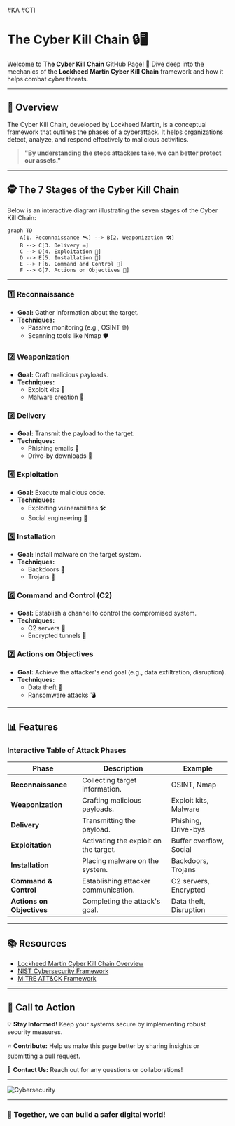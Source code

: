 #KA #CTI 
# The Cyber Kill Chain 🔒🖥️

Welcome to **The Cyber Kill Chain** GitHub Page! 🚀 Dive deep into the mechanics of the **Lockheed Martin Cyber Kill Chain** framework and how it helps combat cyber threats.

---

## 🌟 Overview

The Cyber Kill Chain, developed by Lockheed Martin, is a conceptual framework that outlines the phases of a cyberattack. It helps organizations detect, analyze, and respond effectively to malicious activities.

> **"By understanding the steps attackers take, we can better protect our assets."**

---

## 🕵️ The 7 Stages of the Cyber Kill Chain

Below is an interactive diagram illustrating the seven stages of the Cyber Kill Chain:

```mermaid
graph TD
    A[1. Reconnaissance 🛰️] --> B[2. Weaponization 🛠️]
    B --> C[3. Delivery ✉️]
    C --> D[4. Exploitation 🧨]
    D --> E[5. Installation 💾]
    E --> F[6. Command and Control 📡]
    F --> G[7. Actions on Objectives 🎯]
```

---

### 1️⃣ **Reconnaissance**
- **Goal:** Gather information about the target.
- **Techniques:**
  - Passive monitoring (e.g., OSINT 🌐)
  - Scanning tools like Nmap 🛡️

### 2️⃣ **Weaponization**
- **Goal:** Craft malicious payloads.
- **Techniques:**
  - Exploit kits 🧰
  - Malware creation 🤖

### 3️⃣ **Delivery**
- **Goal:** Transmit the payload to the target.
- **Techniques:**
  - Phishing emails 📧
  - Drive-by downloads 📂

### 4️⃣ **Exploitation**
- **Goal:** Execute malicious code.
- **Techniques:**
  - Exploiting vulnerabilities 🛠️
  - Social engineering 🧠

### 5️⃣ **Installation**
- **Goal:** Install malware on the target system.
- **Techniques:**
  - Backdoors 🚪
  - Trojans 🐴

### 6️⃣ **Command and Control (C2)**
- **Goal:** Establish a channel to control the compromised system.
- **Techniques:**
  - C2 servers 📡
  - Encrypted tunnels 🔐

### 7️⃣ **Actions on Objectives**
- **Goal:** Achieve the attacker's end goal (e.g., data exfiltration, disruption).
- **Techniques:**
  - Data theft 💾
  - Ransomware attacks 💣

---

## 📊 Features

### Interactive Table of Attack Phases
| **Phase**            | **Description**                           | **Example**             |
|----------------------|-------------------------------------------|-------------------------|
| **Reconnaissance**   | Collecting target information.            | OSINT, Nmap             |
| **Weaponization**    | Crafting malicious payloads.              | Exploit kits, Malware   |
| **Delivery**         | Transmitting the payload.                 | Phishing, Drive-bys     |
| **Exploitation**     | Activating the exploit on the target.     | Buffer overflow, Social |
| **Installation**     | Placing malware on the system.            | Backdoors, Trojans      |
| **Command & Control**| Establishing attacker communication.      | C2 servers, Encrypted   |
| **Actions on Objectives** | Completing the attack's goal.       | Data theft, Disruption  |

---

## 📚 Resources

- [Lockheed Martin Cyber Kill Chain Overview](https://www.lockheedmartin.com/en-us/capabilities/cyber/cyber-kill-chain.html)
- [NIST Cybersecurity Framework](https://www.nist.gov/cyberframework)
- [MITRE ATT&CK Framework](https://attack.mitre.org/)

---

## 🚀 Call to Action

💡 **Stay Informed!** Keep your systems secure by implementing robust security measures.

⭐ **Contribute:** Help us make this page better by sharing insights or submitting a pull request.

📧 **Contact Us:** Reach out for any questions or collaborations!

---

![Cybersecurity](https://www.lockheedmartin.com/content/dam/lockheed-martin/rms/photo/cyber/killchain-graphic.jpg)

---

### 🔐 Together, we can build a safer digital world!
